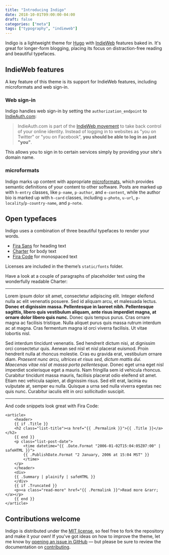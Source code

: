 ```yaml
---
title: "Introducing Indigo"
date: 2018-10-01T09:00:00-04:00
draft: false
categories: ["meta"]
tags: ["typography", "indieweb"]
---
```


Indigo is a lightweight theme for [Hugo][hugo] with [IndieWeb][indieweb] features baked in. It's great for longer-form blogging, placing its focus on distraction-free reading and beautiful typefaces.

<!--more-->

## IndieWeb features

A key feature of this theme is its support for IndieWeb features, including microformats and web sign-in.

### Web sign-in

Indigo handles web sign-in by setting the `authorization_endpoint` to [IndieAuth.com][indieauth]:

> IndieAuth.com is part of the [IndieWeb movement][why] to take back control of your online identity. Instead of logging in to websites as "you on Twitter" or "you on Facebook", **you should be able to log in as just "you"**.

This allows you to sign in to certain services simply by providing your site's domain name.

### microformats

Indigo marks up content with appropriate [microformats][mf2], which provides semantic definitions of your content to other software. Posts are marked up with `h-entry` classes, like `p-name`, `p-author`, and `e-content`, while the author bio is marked up with `h-card` classes, including `u-photo`, `u-url`, `p-locality`/`p-country-name`, and `p-note`.

## Open typefaces

Indigo uses a combination of three beautiful typefaces to render your words.

- [Fira Sans][fira-sans] for heading text
- [Charter][charter] for body text
- [Fira Code][fira-code] for monospaced text

Licenses are included in the theme’s `static/fonts` folder.

Have a look at a couple of paragraphs of placeholder text using the wonderfully readable Charter:

---
Lorem ipsum dolor sit amet, consectetur adipiscing elit. Integer eleifend nulla ac elit venenatis posuere. Sed id aliquam arcu, et malesuada lectus. **Donec et dignissim massa. Pellentesque in laoreet nibh. Pellentesque sagittis, libero quis vestibulum aliquam, ante risus imperdiet magna, at ornare dolor libero quis nunc.** Donec quis tempus purus. Cras ornare magna ac facilisis tristique. Nulla aliquet purus quis massa rutrum interdum ac at magna. Cras fermentum magna id orci viverra facilisis. Ut vitae lobortis nisl.

Sed interdum tincidunt venenatis. Sed hendrerit dictum nisi, at dignissim orci consectetur quis. Aenean sed nisl et nisl placerat euismod. Proin hendrerit nulla at rhoncus molestie. Cras eu gravida erat, vestibulum ornare diam. _Praesent nunc arcu, ultrices et risus sed, dictum mattis dui. Maecenas vitae nisl at massa porta pellentesque_. Donec eget urna eget nisl imperdiet scelerisque eget a mauris. Nam fringilla sem id vehicula rhoncus. Curabitur tincidunt massa mauris, facilisis placerat odio eleifend sit amet. Etiam nec vehicula sapien, at dignissim risus. Sed elit erat, lacinia eu vulputate at, semper eu nulla. Quisque a urna sed nulla viverra egestas nec quis nunc. Curabitur iaculis elit in orci sollicitudin suscipit.

---

And code snippets look great with Fira Code:

```
<article>
    <header>
    {{ if .Title }}
    <h2 class="list-title"><a href="{{ .Permalink }}">{{ .Title }}</a></h2>
    {{ end }}
    <p class="list-post-date">
        <time datetime="{{ .Date.Format "2006-01-02T15:04:05Z07:00" | safeHTML }}">
        {{ .PublishDate.Format "2 January, 2006 at 15:04 MST" }}
        </time>
    </p>
    </header>
    <div>
    {{ .Summary | plainify | safeHTML }}
    </div>
    {{ if .Truncated }}
    <p><a class="read-more" href="{{ .Permalink }}">Read more &rarr;</a></p>
    {{ end }}
</article>
```

## Contributions welcome

Indigo is distributed under the [MIT license][license], so feel free to fork the repository and make it your own! If you've got ideas on how to improve the theme, let me know by [opening an issue in GitHub](issue) — but please be sure to review the documentation on [contributing][contributing].

[hugo]: https://gohugo.io
[indieweb]: https://indieweb.org
[indieauth]: https://indieauth.com
[why]: https://indieweb.org/why
[mf2]: http://microformats.org
[fira-sans]: https://bboxtype.com/typefaces/FiraSans/#!layout=specimen
[charter]: https://practicaltypography.com/charter.html
[fira-code]: https://github.com/tonsky/FiraCode
[license]: https://github.com/AngeloStavrow/indigo/blob/master/LICENSE.md
[issue]: https://github.com/AngeloStavrow/indigo/issues
[contributing]: https://github.com/AngeloStavrow/indigo/blob/master/CONTRIBUTING.md
